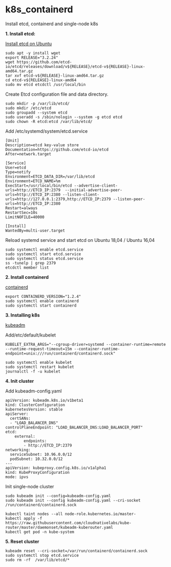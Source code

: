 # k8s_containerd
Install etcd, containerd and single-node k8s

**1. Install etcd:**

[Install etcd on Ubuntu](https://computingforgeeks.com/how-to-install-etcd-on-ubuntu-18-04-ubuntu-16-04/)
```
sudo apt -y install wget
export RELEASE="3.2.24"
wget https://github.com/etcd-io/etcd/releases/download/v${RELEASE}/etcd-v${RELEASE}-linux-amd64.tar.gz
tar xvf etcd-v${RELEASE}-linux-amd64.tar.gz
cd etcd-v${RELEASE}-linux-amd64
sudo mv etcd etcdctl /usr/local/bin 
```

Create Etcd configuration file and data directory.
```
sudo mkdir -p /var/lib/etcd/
sudo mkdir /etc/etcd
sudo groupadd --system etcd
sudo useradd -s /sbin/nologin --system -g etcd etcd
sudo chown -R etcd:etcd /var/lib/etcd/
```


Add /etc/systemd/system/etcd.service
```
[Unit]
Description=etcd key-value store
Documentation=https://github.com/etcd-io/etcd
After=network.target

[Service]
User=etcd
Type=notify
Environment=ETCD_DATA_DIR=/var/lib/etcd
Environment=ETCD_NAME=%m
ExecStart=/usr/local/bin/etcd --advertise-client-urls=http://ETCD_IP:2379  --initial-advertise-peer-urls=http://ETCD_IP:2380 --listen-client-urls=http://127.0.0.1:2379,http://ETCD_IP:2379 --listen-peer-urls=http://ETCD_IP:2380
Restart=always
RestartSec=10s
LimitNOFILE=40000

[Install]
WantedBy=multi-user.target
```

Reload systemd service and start etcd on Ubuntu 18,04 / Ubuntu 16,04
```
sudo systemctl enable etcd.service
sudo systemctl start etcd.service
sudo systemctl status etcd.service
ss -tunelp | grep 2379
etcdctl member list
```


**2. Install containerd**

[containerd](https://kubernetes.io/docs/setup/cri/#containerd)

```
export CONTAINERD_VERSION="1.2.4"
sudo systemctl enable containerd
sudo systemctl start containerd
```



**3. Installing k8s**

[kubeadm](https://kubernetes.io/docs/setup/independent/install-kubeadm/#installing-kubeadm-kubelet-and-kubectl)

Add/etc/default/kubelet
```
KUBELET_EXTRA_ARGS="--cgroup-driver=systemd --container-runtime=remote --runtime-request-timeout=15m --container-runtime-endpoint=unix:///run/containerd/containerd.sock"

sudo systemctl enable kubelet
sudo systemctl restart kubelet
journalctl -f -u kubelet
```



**4. Init cluster**

Add kubeadm-config.yaml
```
apiVersion: kubeadm.k8s.io/v1beta1
kind: ClusterConfiguration
kubernetesVersion: stable
apiServer:
  certSANs:
  - "LOAD_BALANCER_DNS"
controlPlaneEndpoint: "LOAD_BALANCER_DNS:LOAD_BALANCER_PORT"
etcd:
    external:
        endpoints:
        - http://ETCD_IP:2379
networking:
  serviceSubnet: 10.96.0.0/12
  podSubnet: 10.32.0.0/12
---
apiVersion: kubeproxy.config.k8s.io/v1alpha1
kind: KubeProxyConfiguration
mode: ipvs
```

Init single-node cluster
```
sudo kubeadm init --config=kubeadm-config.yaml
sudo kubeadm init --config kubeadm-config.yaml --cri-socket /run/containerd/containerd.sock

kubectl taint nodes --all node-role.kubernetes.io/master-
kubectl apply -f https://raw.githubusercontent.com/cloudnativelabs/kube-router/master/daemonset/kubeadm-kuberouter.yaml
kubectl get pod -n kube-system
```

**5. Reset cluster**
```
kubeadm reset --cri-socket=/var/run/containerd/containerd.sock
sudo systemctl stop etcd.service
sudo rm -rf  /var/lib/etcd/*
```
